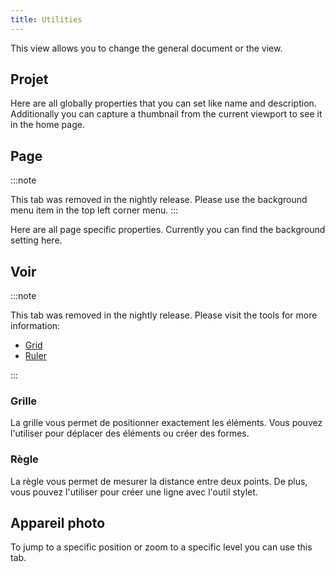 ```yaml
---
title: Utilities
---
```


This view allows you to change the general document or the view.

## Projet

Here are all globally properties that you can set like name and description.
Additionally you can capture a thumbnail from the current viewport to see it in the home page.

## Page

:::note

This tab was removed in the nightly release.
Please use the background menu item in the top left corner menu.
:::

Here are all page specific properties. Currently you can find the background setting here.

## Voir

:::note

This tab was removed in the nightly release.
Please visit the tools for more information:

- [Grid](/docs/v2/tools/grid)
- [Ruler](/docs/v2/tools/ruler)

:::

### Grille

La grille vous permet de positionner exactement les éléments. Vous pouvez l'utiliser pour déplacer des éléments ou créer des formes.

### Règle

La règle vous permet de mesurer la distance entre deux points. De plus, vous pouvez l'utiliser pour créer une ligne avec l'outil stylet.

## Appareil photo

To jump to a specific position or zoom to a specific level you can use this tab.
